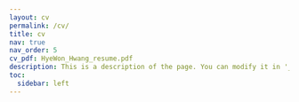 ```yaml
---
layout: cv
permalink: /cv/
title: cv
nav: true
nav_order: 5
cv_pdf: HyeWon_Hwang_resume.pdf
description: This is a description of the page. You can modify it in '_pages/cv.md'. You can also change or remove the top pdf download button.
toc:
  sidebar: left
---
```

